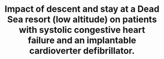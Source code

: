 ---
layout: page
header: no
#
# Content
#
subheadline: "Recent Publication"
title: "Impact of descent and stay at a Dead Sea resort (low altitude) on patients with systolic congestive heart failure and an implantable cardioverter defibrillator.
"
teaser: "Impact of descent and stay at a Dead Sea resort (low altitude) on patients with systolic congestive heart failure and an implantable cardioverter defibrillator.
"
categories: [Publications]
tags: [Cardiology]
---
